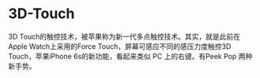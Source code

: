 # 3D-Touch
3D Touch的触控技术，被苹果称为新一代多点触控技术。其实，就是此前在Apple Watch上采用的Force Touch，屏幕可感应不同的感压力度触控3D Touch，苹果iPhone 6s的新功能，看起来类似 PC 上的右键。有Peek Pop 两种新手势。
